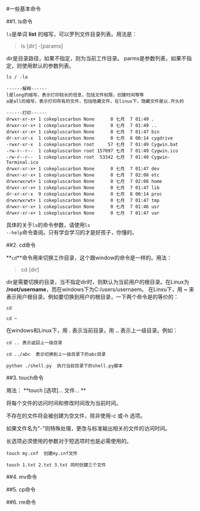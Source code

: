 #一些基本命令


##1. ls命令

  <code>ls</code>是单词 **list** 的缩写，可以罗列文件目录列表。用法是：
  
> ls [dir] -[params]
  
dir是目录路径，如果不指定，则为当前工作目录。
parms是参数列表，如果不指定，则使用默认的参数列表。
```shell
ls / -la 

------解释------
l是long的缩写，表示打印较长的信息，包括文件权限，创建时间等等
a是all的缩写，表示打印所有的文件，包括隐藏文件，在linux下，隐藏文件是以.开头的

------打印------
drwxr-xr-x+ 1 cokepluscarbon None      0 七月  7 01:49 .
drwxr-xr-x+ 1 cokepluscarbon None      0 七月  7 01:49 ..
drwxr-xr-x+ 1 cokepluscarbon None      0 七月  7 01:47 bin
dr-xr-xr-x  1 cokepluscarbon None      0 七月  8 00:14 cygdrive
-rwxr-xr-x  1 cokepluscarbon root     57 七月  7 01:49 Cygwin.bat
-rw-r--r--  1 cokepluscarbon root 157097 七月  7 01:49 Cygwin.ico
-rw-r--r--  1 cokepluscarbon root  53342 七月  7 01:49 Cygwin-Terminal.ico
drwxr-xr-x+ 1 cokepluscarbon None      0 七月  7 01:47 dev
drwxr-xr-x+ 1 cokepluscarbon None      0 七月  7 02:08 etc
drwxrwxrwt+ 1 cokepluscarbon None      0 七月  7 02:08 home
drwxr-xr-x+ 1 cokepluscarbon None      0 七月  7 01:47 lib
dr-xr-xr-x  9 cokepluscarbon None      0 七月  8 00:14 proc
drwxrwxrwt+ 1 cokepluscarbon None      0 七月  7 01:47 tmp
drwxr-xr-x+ 1 cokepluscarbon None      0 七月  7 01:46 usr
drwxr-xr-x+ 1 cokepluscarbon None      0 七月  7 01:47 var
```

具体的关于<code>ls</code>的命令参数，请使用<code>ls --help</code>命令查阅。只有学会学习的才是好孩子，你懂的。


##2. cd命令

**<code>cd</code>**命令用来切换工作目录，这个跟window的命令是一样的。用法：

> cd [dir]

dir是需要切换的目录，当不指定dir时，则默认为当前用户的根目录。在Linux为 **/root/username**，而在windows下为C:/users/usernaem。
在Linxu下，用 **~** 来表示用户根目录。例如要切换到用户的根目录，一下两个命令是的等价的：

```
cd

cd ~
```

在windows和Linux下，用 **.** 表示当前目录，用 **..**  表示上一级目录。例如：

```
cd .. 表示返回上一级目录

cd ../abc  表示切换到上一级目录下的abc目录

python ./shell.py  执行当前目录下的shell.py脚本
```

##3. touch命令

用法： **touch [选项]... 文件... ** 

将每个文件的访问时间和修改时间改为当前时间。

不存在的文件将会被创建为空文件，除非使用-c 或-h 选项。

如果文件名为"-"则特殊处理，更改与标准输出相关的文件的访问时间。

长选项必须使用的参数对于短选项时也是必需使用的。

```
touch my.cnf  创建my.cnf文件

touch 1.txt 2.txt 3.txt 同时创建三个文件
```

##4. mv命令

##5. cp命令

##6. rm命令







